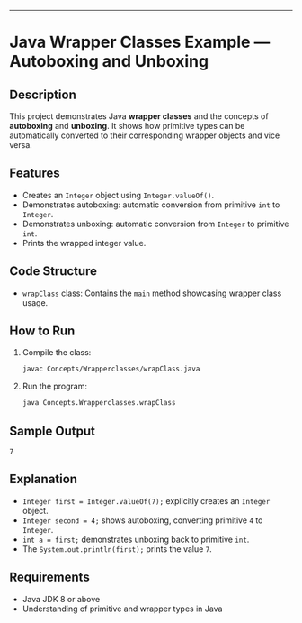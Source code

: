 
---

# Java Wrapper Classes Example — Autoboxing and Unboxing

## Description

This project demonstrates Java **wrapper classes** and the concepts of **autoboxing** and **unboxing**. It shows how primitive types can be automatically converted to their corresponding wrapper objects and vice versa.

## Features

* Creates an `Integer` object using `Integer.valueOf()`.
* Demonstrates autoboxing: automatic conversion from primitive `int` to `Integer`.
* Demonstrates unboxing: automatic conversion from `Integer` to primitive `int`.
* Prints the wrapped integer value.

## Code Structure

* `wrapClass` class: Contains the `main` method showcasing wrapper class usage.

## How to Run

1. Compile the class:

   ```bash
   javac Concepts/Wrapperclasses/wrapClass.java
   ```

2. Run the program:

   ```bash
   java Concepts.Wrapperclasses.wrapClass
   ```

## Sample Output

```
7
```

## Explanation

* `Integer first = Integer.valueOf(7);` explicitly creates an `Integer` object.
* `Integer second = 4;` shows autoboxing, converting primitive `4` to `Integer`.
* `int a = first;` demonstrates unboxing back to primitive `int`.
* The `System.out.println(first);` prints the value `7`.

## Requirements

* Java JDK 8 or above
* Understanding of primitive and wrapper types in Java

